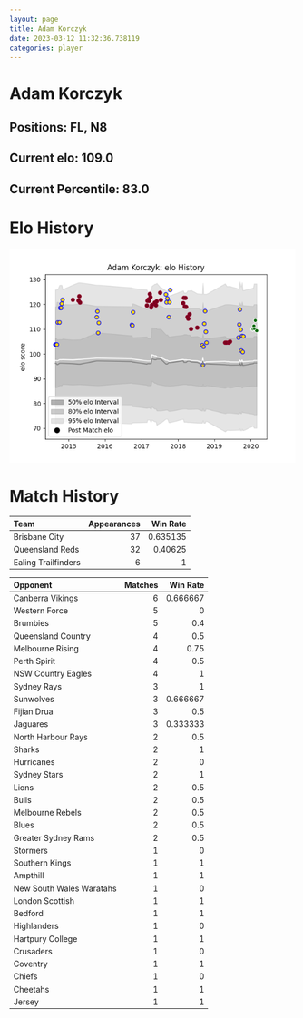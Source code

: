 ```yaml
---  
layout: page  
title: Adam Korczyk  
date: 2023-03-12 11:32:36.738119  
categories: player  
---
```

# Adam Korczyk

## Positions: FL, N8

## Current elo: 109.0

## Current Percentile: 83.0

# Elo History


![elo history](history_AdamKorczyk.png)
# Match History


| Team                |   Appearances |   Win Rate |
|:--------------------|--------------:|-----------:|
| Brisbane City       |            37 |   0.635135 |
| Queensland Reds     |            32 |   0.40625  |
| Ealing Trailfinders |             6 |   1        |

| Opponent                 |   Matches |   Win Rate |
|:-------------------------|----------:|-----------:|
| Canberra Vikings         |         6 |   0.666667 |
| Western Force            |         5 |   0        |
| Brumbies                 |         5 |   0.4      |
| Queensland Country       |         4 |   0.5      |
| Melbourne Rising         |         4 |   0.75     |
| Perth Spirit             |         4 |   0.5      |
| NSW Country Eagles       |         4 |   1        |
| Sydney Rays              |         3 |   1        |
| Sunwolves                |         3 |   0.666667 |
| Fijian Drua              |         3 |   0.5      |
| Jaguares                 |         3 |   0.333333 |
| North Harbour Rays       |         2 |   0.5      |
| Sharks                   |         2 |   1        |
| Hurricanes               |         2 |   0        |
| Sydney Stars             |         2 |   1        |
| Lions                    |         2 |   0.5      |
| Bulls                    |         2 |   0.5      |
| Melbourne Rebels         |         2 |   0.5      |
| Blues                    |         2 |   0.5      |
| Greater Sydney Rams      |         2 |   0.5      |
| Stormers                 |         1 |   0        |
| Southern Kings           |         1 |   1        |
| Ampthill                 |         1 |   1        |
| New South Wales Waratahs |         1 |   0        |
| London Scottish          |         1 |   1        |
| Bedford                  |         1 |   1        |
| Highlanders              |         1 |   0        |
| Hartpury College         |         1 |   1        |
| Crusaders                |         1 |   0        |
| Coventry                 |         1 |   1        |
| Chiefs                   |         1 |   0        |
| Cheetahs                 |         1 |   1        |
| Jersey                   |         1 |   1        |